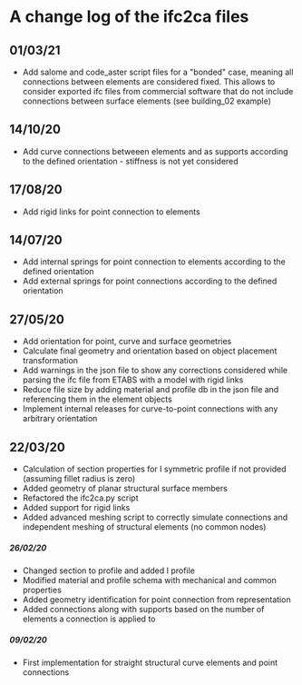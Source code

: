 # A change log of the ifc2ca files

## 01/03/21

- Add salome and code_aster script files for a "bonded" case, meaning all connections between elements are considered fixed. This allows to consider exported ifc files from commercial software that do not include connections between surface elements (see building_02 example)

## 14/10/20

- Add curve connections betweeen elements and as supports according to the defined orientation - stiffness is not yet considered

## 17/08/20

- Add rigid links for point connection to elements

## 14/07/20

- Add internal springs for point connection to elements according to the defined orientation
- Add external springs for point connections according to the defined orientation

## 27/05/20

- Add orientation for point, curve and surface geometries
- Calculate final geometry and orientation based on object placement transformation
- Add warnings in the json file to show any corrections considered while parsing the ifc file from ETABS with a model with rigid links
- Reduce file size by adding material and profile db in the json file and referencing them in the element objects
- Implement internal releases for curve-to-point connections with any arbitrary orientation

## 22/03/20

- Calculation of section properties for I symmetric profile if not provided (assuming fillet radius is zero)
- Added geometry of planar structural surface members
- Refactored the ifc2ca.py script
- Added support for rigid links
- Added advanced meshing script to correctly simulate connections and independent meshing of structural elements (no common nodes)

##### 26/02/20

- Changed section to profile and added I profile
- Modified material and profile schema with mechanical and common properties
- Added geometry identification for point connection from representation
- Added connections along with supports based on the number of elements a connection is applied to

##### 09/02/20

- First implementation for straight structural curve elements and point connections
